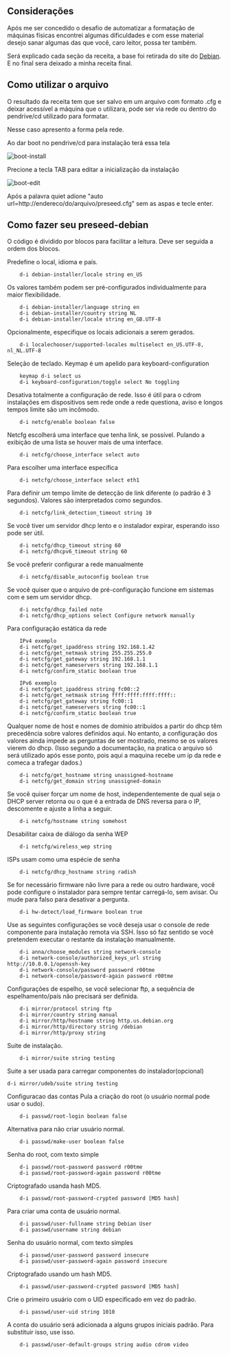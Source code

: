 ## Considerações

Após me ser concedido o desafio de automatizar a formatação de máquinas físicas encontrei algumas dificuldades e com esse material desejo sanar algumas das que você, caro leitor, possa ter também.

Será explicado cada seção da receita, a base foi retirada do site do [Debian](https://www.debian.org/releases/wheezy/example-preseed.txt). E no final sera deixado a minha receita final.

## Como utilizar o arquivo

O resultado da receita tem que ser salvo em um arquivo com formato .cfg e deixar acessível a máquina que o utilizara, pode ser via rede ou dentro do pendrive/cd utilizado para formatar.

Nesse caso apresento a forma pela rede.

Ao dar boot no pendrive/cd para instalação terá essa tela

![boot-install](https://raw.githubusercontent.com/RummeniggePires/preseed-debian/master/img/boot-debian.png)

Precione a tecla TAB para editar a inicialização da instalação

![boot-edit](https://raw.githubusercontent.com/RummeniggePires/preseed-debian/master/img/boot-edit.png)

Após a palavra quiet adione "auto url=http://endereco/do/arquivo/preseed.cfg" sem as aspas e tecle enter.

## Como fazer seu preseed-debian

O código é dividido por blocos para facilitar a leitura. Deve ser seguida a ordem dos blocos.


Predefine o local, idioma e país.
```
	d-i debian-installer/locale string en_US
```
Os valores também podem ser pré-configurados individualmente para maior flexibilidade.
```
	d-i debian-installer/language string en
	d-i debian-installer/country string NL
	d-i debian-installer/locale string en_GB.UTF-8
```
Opcionalmente, especifique os locais adicionais a serem gerados.
```
	d-i localechooser/supported-locales multiselect en_US.UTF-8, nl_NL.UTF-8
```

Seleção de teclado.
Keymap é um apelido para keyboard-configuration
```
	keymap d-i select us
	d-i keyboard-configuration/toggle select No toggling
```
Desativa totalmente a configuração de rede. Isso é útil para o cdrom instalações em dispositivos sem rede onde a rede questiona,
aviso e longos tempos limite são um incômodo.
```
	d-i netcfg/enable boolean false
```
Netcfg escolherá uma interface que tenha link, se possível. Pulando a exibição de uma lista se houver mais de uma interface.
```
	d-i netcfg/choose_interface select auto
```
Para escolher uma interface específica
```
	d-i netcfg/choose_interface select eth1
``` 
Para definir um tempo limite de detecção de link diferente (o padrão é 3 segundos).
Valores são interpretados como segundos.
```
	d-i netcfg/link_detection_timeout string 10
```
Se você tiver um servidor dhcp lento e o instalador expirar, esperando isso pode ser útil.
```
	d-i netcfg/dhcp_timeout string 60
	d-i netcfg/dhcpv6_timeout string 60
```
Se você preferir configurar a rede manualmente
```
	d-i netcfg/disable_autoconfig boolean true
```
Se você quiser que o arquivo de pré-configuração funcione em sistemas com e sem um servidor dhcp.
```
	d-i netcfg/dhcp_failed note
	d-i netcfg/dhcp_options select Configure network manually
```
Para configuração estática da rede
```
	IPv4 exemplo
	d-i netcfg/get_ipaddress string 192.168.1.42
	d-i netcfg/get_netmask string 255.255.255.0
	d-i netcfg/get_gateway string 192.168.1.1
	d-i netcfg/get_nameservers string 192.168.1.1
	d-i netcfg/confirm_static boolean true

	IPv6 exemplo
	d-i netcfg/get_ipaddress string fc00::2
	d-i netcfg/get_netmask string ffff:ffff:ffff:ffff::
	d-i netcfg/get_gateway string fc00::1
	d-i netcfg/get_nameservers string fc00::1
	d-i netcfg/confirm_static boolean true
```
Qualquer nome de host e nomes de domínio atribuídos a partir do dhcp têm precedência sobre valores definidos aqui. No entanto, a configuração dos valores ainda impede as perguntas de ser mostrado, mesmo se os valores vierem do dhcp. (Isso segundo a documentação, na pratica o arquivo só será utilizado após esse ponto, pois aqui a maquina recebe um ip da rede e comeca a trafegar dados.)
```
	d-i netcfg/get_hostname string unassigned-hostname
	d-i netcfg/get_domain string unassigned-domain
```
 Se você quiser forçar um nome de host, independentemente de qual seja o DHCP server retorna ou o que é a entrada de DNS reversa para o IP, descomente e ajuste a linha a seguir.
```
 	d-i netcfg/hostname string somehost
```
Desabilitar caixa de diálogo da senha WEP
```
	d-i netcfg/wireless_wep string
```
ISPs usam como uma espécie de senha
```
 	d-i netcfg/dhcp_hostname string radish
```
Se for necessário firmware não livre para a rede ou outro hardware, você pode configure o instalador para sempre tentar carregá-lo, sem avisar. Ou mude para falso para desativar a pergunta.
```
	d-i hw-detect/load_firmware boolean true
```
Use as seguintes configurações se você deseja usar o console de rede componente para instalação remota via SSH. Isso só faz sentido se você pretendem executar o restante da instalação manualmente.
```
	d-i anna/choose_modules string network-console
	d-i network-console/authorized_keys_url string http://10.0.0.1/openssh-key
	d-i network-console/password password r00tme
	d-i network-console/password-again password r00tme
```

Configurações de espelho, se você selecionar ftp, a sequência de espelhamento/país não precisará ser definida.
```
	d-i mirror/protocol string ftp
	d-i mirror/country string manual
	d-i mirror/http/hostname string http.us.debian.org
	d-i mirror/http/directory string /debian
	d-i mirror/http/proxy string
```
Suite de instalação.
```
	d-i mirror/suite string testing
```
Suite a ser usada para carregar componentes do instalador(opcional)
```
d-i mirror/udeb/suite string testing
```
Configuracao das contas
Pula a criação do root (o usuário normal pode usar o sudo).
```
	d-i passwd/root-login boolean false
```
Alternativa para não criar usuário normal.
```
	d-i passwd/make-user boolean false
```
Senha do root, com texto simple
```
	d-i passwd/root-password password r00tme
	d-i passwd/root-password-again password r00tme
```
Criptografado usanda hash MD5.
```
	d-i passwd/root-password-crypted password [MD5 hash]
```
Para criar uma conta de usuário normal.
```
	d-i passwd/user-fullname string Debian User
	d-i passwd/username string debian
```
Senha do usuário normal, com texto simples
```
	d-i passwd/user-password password insecure
	d-i passwd/user-password-again password insecure
```
Criptografado usando um hash MD5.
```
	d-i passwd/user-password-crypted password [MD5 hash]
```
Crie o primeiro usuário com o UID especificado em vez do padrão.
```
	d-i passwd/user-uid string 1010
```
A conta do usuário será adicionada a alguns grupos iniciais padrão. Para substituir isso, use isso.
```
	d-i passwd/user-default-groups string audio cdrom video
```
